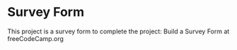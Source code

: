 # Survey Form
This project is a survey form to complete the project: Build a Survey Form at freeCodeCamp.org